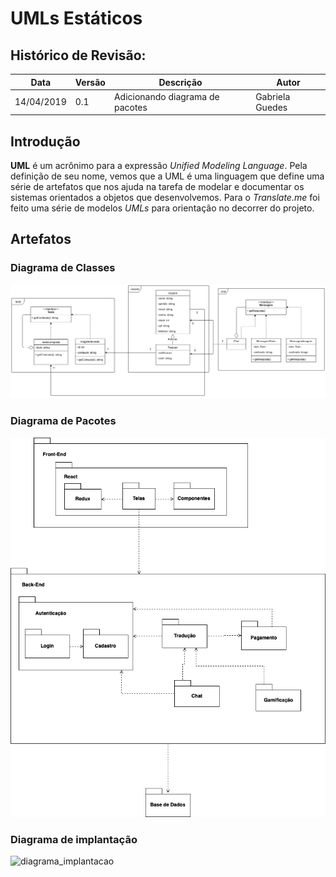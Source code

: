 # UMLs Estáticos

## Histórico de Revisão:
| Data | Versão | Descrição | Autor |
|---|---|---|---|
| 14/04/2019 | 0.1 | Adicionando diagrama de pacotes | Gabriela Guedes|

## Introdução

**UML** é um acrônimo para a expressão *Unified Modeling Language*. Pela definição de seu nome, vemos que a UML é uma linguagem que define uma série de artefatos que nos ajuda na tarefa de modelar e documentar os sistemas orientados a objetos que desenvolvemos. Para o *Translate.me* foi feito uma série de modelos *UMLs* para orientação no decorrer do projeto.

## Artefatos

### Diagrama de Classes
![diagrama_classes](../../assets/desenho/uml/diagrama_classes.png)

### Diagrama de Pacotes
![diagrama_pacotes](../../assets/desenho/uml/diagrama_pacotes.png)

### Diagrama de implantação
![diagrama_implantacao](https://i.imgur.com/oFSxr4I.png)
